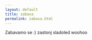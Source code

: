 ```yaml
---
layout: default
title: zabava
permalink: zabava.html
---
```

Zabavamo se :) zastonj sladoled woohoo
